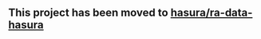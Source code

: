 ## This project has been moved to [hasura/ra-data-hasura](https://github.com/hasura/ra-data-hasura)
